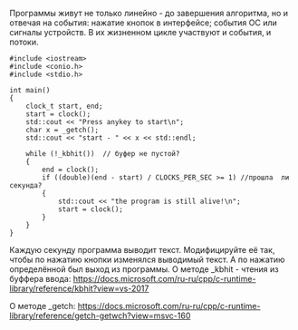 Программы живут не только линейно - до завершения алгоритма, но и отвечая на события: нажатие кнопок в интерфейсе; события ОС или сигналы устройств. В их жизненном цикле участвуют и события, и потоки.
```
#include <iostream>
#include <conio.h>
#include <stdio.h>

int main()
{
    clock_t start, end;
    start = clock();
    std::cout << "Press anykey to start\n";
    char x = _getch();
    std::cout << "start - " << x << std::endl;

    while (!_kbhit())  // буфер не пустой?
    {
        end = clock();
        if ((double)(end - start) / CLOCKS_PER_SEC >= 1) //прошла  ли секунда?
        {
            std::cout << "the program is still alive!\n";
            start = clock();
        }
    }
}
```

Каждую секунду программа выводит текст. Модифицируйте её так, чтобы по нажатию кнопки изменялся выводимый текст. А по нажатию определённой был выход из программы. О методе _kbhit  - чтения из буффера ввода:
https://docs.microsoft.com/ru-ru/cpp/c-runtime-library/reference/kbhit?view=vs-2017

О методе _getch: 
https://docs.microsoft.com/ru-ru/cpp/c-runtime-library/reference/getch-getwch?view=msvc-160

